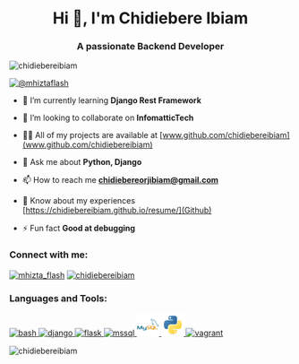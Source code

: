 <h1 align="center">Hi 👋, I'm Chidiebere Ibiam</h1>
<h3 align="center">A passionate Backend Developer</h3>

<p align="left"> <img src="https://komarev.com/ghpvc/?username=chidiebereibiam&label=Profile%20views&color=0e75b6&style=flat" alt="chidiebereibiam" /> </p>

<p align="left"> <a href="https://twitter.com/@mhiztaflash" target="blank"><img src="https://img.shields.io/twitter/follow/mhizta_flash?logo=twitter&style=for-the-badge" alt="@mhiztaflash" /></a> </p>

- 🌱 I’m currently learning **Django Rest Framework**

- 👯 I’m looking to collaborate on **InfomatticTech**

- 👨‍💻 All of my projects are available at [www.github.com/chidiebereibiam](www.github.com/chidiebereibiam)

- 💬 Ask me about **Python, Django**

- 📫 How to reach me **chidiebereorjibiam@gmail.com**

- 📄 Know about my experiences [https://chidiebereibiam.github.io/resume/](Github)

- ⚡ Fun fact **Good at debugging**

<h3 align="left">Connect with me:</h3>
<p align="left">
<a href="https://twitter.com/@mhizta_flash" target="blank"><img align="center" src="https://raw.githubusercontent.com/rahuldkjain/github-profile-readme-generator/master/src/images/icons/Social/twitter.svg" alt="mhizta_flash" height="30" width="40" /></a>
<a href="https://linkedin.com/in/chidiebereibiam" target="blank"><img align="center" src="https://raw.githubusercontent.com/rahuldkjain/github-profile-readme-generator/master/src/images/icons/Social/linked-in-alt.svg" alt="chidiebereibiam" height="30" width="40" /></a>
</p>

<h3 align="left">Languages and Tools:</h3>
<p align="left"> <a href="https://www.gnu.org/software/bash/" target="_blank" rel="noreferrer"> <img src="https://www.vectorlogo.zone/logos/gnu_bash/gnu_bash-icon.svg" alt="bash" width="40" height="40"/> </a> <a href="https://www.djangoproject.com/" target="_blank" rel="noreferrer"> <img src="https://cdn.worldvectorlogo.com/logos/django.svg" alt="django" width="40" height="40"/> </a> <a href="https://flask.palletsprojects.com/" target="_blank" rel="noreferrer"> <img src="https://www.vectorlogo.zone/logos/pocoo_flask/pocoo_flask-icon.svg" alt="flask" width="40" height="40"/> </a> <a href="https://www.microsoft.com/en-us/sql-server" target="_blank" rel="noreferrer"> <img src="https://www.svgrepo.com/show/303229/microsoft-sql-server-logo.svg" alt="mssql" width="40" height="40"/> </a> <a href="https://www.mysql.com/" target="_blank" rel="noreferrer"> <img src="https://raw.githubusercontent.com/devicons/devicon/master/icons/mysql/mysql-original-wordmark.svg" alt="mysql" width="40" height="40"/> </a> <a href="https://www.python.org" target="_blank" rel="noreferrer"> <img src="https://raw.githubusercontent.com/devicons/devicon/master/icons/python/python-original.svg" alt="python" width="40" height="40"/> </a> <a href="https://www.vagrantup.com/" target="_blank" rel="noreferrer"> <img src="https://www.vectorlogo.zone/logos/vagrantup/vagrantup-icon.svg" alt="vagrant" width="40" height="40"/> </a> </p>

<p><img align="center" src="https://github-readme-stats.vercel.app/api/top-langs?username=chidiebereibiam&show_icons=true&locale=en&layout=compact" alt="chidiebereibiam" /></p>
